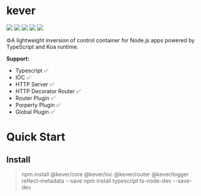 # kever

[![](https://img.shields.io/travis/hubvue/kever/master)](https://travis-ci.org/hubvue/kever)
![](https://img.shields.io/npm/v/kever)
![](https://img.shields.io/github/languages/code-size/hubvue/kever)
![](https://img.shields.io/npm/l/kever)
![](https://img.shields.io/npm/dm/kever)

⚙A lightweight inversion of control container for Node.js apps powered by TypeScript and Koa runtime.

**Support:**

- Typescript ✅
- IOC ✅
- HTTP Server ✅
- HTTP Decorator Router ✅
- Router Plugin ✅
- Porperty Plugin ✅
- Global Plugin ✅

# Quick Start

## Install

> npm install @kever/core @kever/ioc @kever/router @kever/logger reflect-metadata --save
> npm install typescript ts-node-dev --save-dev

